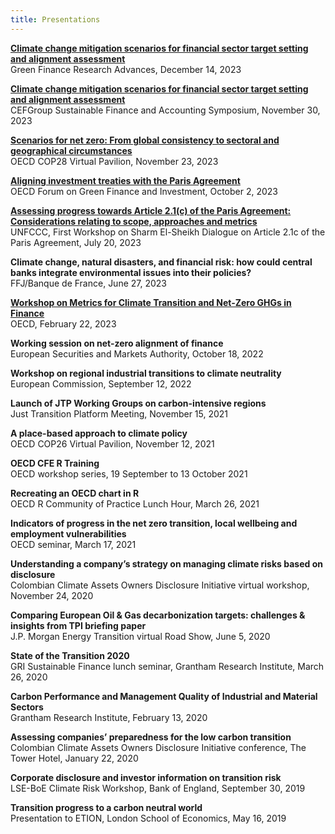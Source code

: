 ```yaml
---
title: Presentations
---
```


**[Climate change mitigation scenarios for financial sector target setting and alignment assessment](https://green-finance-research-advances-2023.org/)**  
Green Finance Research Advances, December 14, 2023

**[Climate change mitigation scenarios for financial sector target setting and alignment assessment](https://blogs.otago.ac.nz/cefg/events/cefgroup-sustainable-finance-and-accounting-symposium/)**  
CEFGroup Sustainable Finance and Accounting Symposium, November 30, 2023

**[Scenarios for net zero: From global consistency to sectoral and geographical circumstances](https://www.oecd-events.org/cop28/session/2aafcfbd-7d67-ee11-9935-000d3a4605e4/scenarios-for-net-zero-from-global-consistency-to-sectoral-and-geographical-circumstances)**  
OECD COP28 Virtual Pavilion, November 23, 2023

**[Aligning investment treaties with the Paris Agreement](https://www.oecd-events.org/oecd-forum-on-green-finance-and-investment/session/a9056ac1-4c01-ee11-907a-002248859577)**  
OECD Forum on Green Finance and Investment, October 2, 2023

**[Assessing progress towards Article 2.1(c) of the Paris Agreement: Considerations relating to scope, approaches and metrics](https://unfccc.int/sites/default/files/resource/2023-07-20-workshop-pa-2.1c-oecd.pdf)**  
UNFCCC, First Workshop on Sharm El-Sheikh Dialogue on Article 2.1c of the Paris Agreement, July 20, 2023

**Climate change, natural disasters, and financial risk: how could central banks integrate environmental issues into their policies?**  
FFJ/Banque de France, June 27, 2023

**[Workshop on Metrics for Climate Transition and Net-Zero GHGs in Finance](https://www.oecd.org/environment/cc/workshoponmetricsforclimatetransitionandnet-zeroghgsinfinance-supportingclimatepolicygoalsandavoidinggreenwashing.htm)**  
OECD, February 22, 2023

**Working session on net-zero alignment of finance**  
European Securities and Markets Authority, October 18, 2022

**Workshop on regional industrial transitions to climate neutrality**  
European Commission, September 12, 2022

**Launch of JTP Working Groups on carbon-intensive regions**  
Just Transition Platform Meeting, November 15, 2021

**A place-based approach to climate policy**  
OECD COP26 Virtual Pavilion, November 12, 2021

**OECD CFE R Training**  
OECD workshop series, 19 September to 13 October 2021

**Recreating an OECD chart in R**  
OECD R Community of Practice Lunch Hour, March 26, 2021

**Indicators of progress in the net zero transition, local wellbeing and employment vulnerabilities**  
OECD seminar, March 17, 2021

**Understanding a company’s strategy on managing climate risks based on disclosure**  
Colombian Climate Assets Owners Disclosure Initiative virtual workshop, November 24, 2020

**Comparing European Oil & Gas decarbonization targets: challenges & insights from TPI briefing paper**  
J.P. Morgan Energy Transition virtual Road Show, June 5, 2020

**State of the Transition 2020**  
GRI Sustainable Finance lunch seminar, Grantham Research Institute, March 26, 2020

**Carbon Performance and Management Quality of Industrial and Material Sectors**  
Grantham Research Institute, February 13, 2020

**Assessing companies’ preparedness for the low carbon transition**  
Colombian Climate Assets Owners Disclosure Initiative conference, The Tower Hotel, January 22, 2020

**Corporate disclosure and investor information on transition risk**  
LSE-BoE Climate Risk Workshop, Bank of England, September 30, 2019

**Transition progress to a carbon neutral world**   
Presentation to ETION, London School of Economics, May 16, 2019
